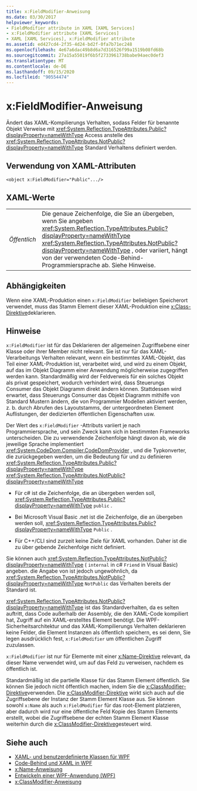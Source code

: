 ```yaml
---
title: x:FieldModifier-Anweisung
ms.date: 03/30/2017
helpviewer_keywords:
- FieldModifier attribute in XAML [XAML Services]
- x:FieldModifier attribute [XAML Services]
- XAML [XAML Services], x:FieldModifier attribute
ms.assetid: ed427cd4-2f35-4d24-bd2f-0fa7b71ec248
ms.openlocfilehash: 4e67a6dac49b8d6a7d316526f99a1519b08fd68b
ms.sourcegitcommit: 27a15a55019f6b5f2733961738babe94aec0def3
ms.translationtype: MT
ms.contentlocale: de-DE
ms.lasthandoff: 09/15/2020
ms.locfileid: "90554474"
---
```

# <a name="xfieldmodifier-directive"></a>x:FieldModifier-Anweisung
Ändert das XAML-Kompilierungs Verhalten, sodass Felder für benannte Objekt Verweise mit <xref:System.Reflection.TypeAttributes.Public?displayProperty=nameWithType> Access anstelle des <xref:System.Reflection.TypeAttributes.NotPublic?displayProperty=nameWithType> Standard Verhaltens definiert werden.

## <a name="xaml-attribute-usage"></a>Verwendung von XAML-Attributen

```xaml
<object x:FieldModifier="Public".../>
```

## <a name="xaml-values"></a>XAML-Werte

|||
|-|-|
|*Öffentlich*|Die genaue Zeichenfolge, die Sie an übergeben, wenn Sie angeben <xref:System.Reflection.TypeAttributes.Public?displayProperty=nameWithType> <xref:System.Reflection.TypeAttributes.NotPublic?displayProperty=nameWithType> , oder variiert, hängt von der verwendeten Code-Behind-Programmiersprache ab. Siehe Hinweise.|

## <a name="dependencies"></a>Abhängigkeiten

 Wenn eine XAML-Produktion einen `x:FieldModifier` beliebigen Speicherort verwendet, muss das Stamm Element dieser XAML-Produktion eine [x:Class-Direktive](xclass-directive.md)deklarieren.

## <a name="remarks"></a>Hinweise

`x:FieldModifier` ist für das Deklarieren der allgemeinen Zugriffsebene einer Klasse oder ihrer Member nicht relevant. Sie ist nur für das XAML-Verarbeitungs Verhalten relevant, wenn ein bestimmtes XAML-Objekt, das Teil einer XAML-Produktion ist, verarbeitet wird, und wird zu einem Objekt, auf das im Objekt Diagramm einer Anwendung möglicherweise zugegriffen werden kann. Standardmäßig wird der Feldverweis für ein solches Objekt als privat gespeichert, wodurch verhindert wird, dass Steuerungs Consumer das Objekt Diagramm direkt ändern können. Stattdessen wird erwartet, dass Steuerungs Consumer das Objekt Diagramm mithilfe von Standard Mustern ändern, die von Programmier Modellen aktiviert werden, z. b. durch Abrufen des Layoutstamms, der untergeordneten Element Auflistungen, der dedizierten öffentlichen Eigenschaften usw.

Der Wert des `x:FieldModifier` -Attributs variiert je nach Programmiersprache, und sein Zweck kann sich in bestimmten Frameworks unterscheiden. Die zu verwendende Zeichenfolge hängt davon ab, wie die jeweilige Sprache implementiert <xref:System.CodeDom.Compiler.CodeDomProvider> , und die Typkonverter, die zurückgegeben werden, um die Bedeutung für und zu definieren <xref:System.Reflection.TypeAttributes.Public?displayProperty=nameWithType> <xref:System.Reflection.TypeAttributes.NotPublic?displayProperty=nameWithType>

- Für c# ist die Zeichenfolge, die an übergeben werden soll, <xref:System.Reflection.TypeAttributes.Public?displayProperty=nameWithType> `public` .

- Bei Microsoft Visual Basic .net ist die Zeichenfolge, die an übergeben werden soll, <xref:System.Reflection.TypeAttributes.Public?displayProperty=nameWithType> `Public` .

- Für C++/CLI sind zurzeit keine Ziele für XAML vorhanden. Daher ist die zu über gebende Zeichenfolge nicht definiert.

Sie können auch <xref:System.Reflection.TypeAttributes.NotPublic?displayProperty=nameWithType> ( `internal` in c# `Friend` in Visual Basic) angeben. die Angabe von ist jedoch ungewöhnlich, da <xref:System.Reflection.TypeAttributes.NotPublic?displayProperty=nameWithType> `NotPublic` das Verhalten bereits der Standard ist.

<xref:System.Reflection.TypeAttributes.NotPublic?displayProperty=nameWithType> ist das Standardverhalten, da es selten auftritt, dass Code außerhalb der Assembly, die den XAML-Code kompiliert hat, Zugriff auf ein XAML-erstelltes Element benötigt. Die WPF-Sicherheitsarchitektur und das XAML-Kompilierungs Verhalten deklarieren keine Felder, die Element Instanzen als öffentlich speichern, es sei denn, Sie legen ausdrücklich fest, `x:FieldModifier` um öffentlichen Zugriff zuzulassen.

`x:FieldModifier` ist nur für Elemente mit einer [x:Name-Direktive](xname-directive.md) relevant, da dieser Name verwendet wird, um auf das Feld zu verweisen, nachdem es öffentlich ist.

Standardmäßig ist die partielle Klasse für das Stamm Element öffentlich. Sie können Sie jedoch nicht öffentlich machen, indem Sie die [x:ClassModifier-Direktive](xclassmodifier-directive.md)verwenden. Die [x:ClassModifier-Direktive](xclassmodifier-directive.md) wirkt sich auch auf die Zugriffsebene der Instanz der Stamm Element Klasse aus. Sie können sowohl `x:Name` als auch `x:FieldModifier` für das root-Element platzieren, aber dadurch wird nur eine öffentliche Feld Kopie des Stamm Elements erstellt, wobei die Zugriffsebene der echten Stamm Element Klasse weiterhin durch die [x:ClassModifier-Direktive](xclassmodifier-directive.md)gesteuert wird.

## <a name="see-also"></a>Siehe auch

- [XAML- und benutzerdefinierte Klassen für WPF](/dotnet/desktop/wpf/advanced/xaml-and-custom-classes-for-wpf)
- [Code-Behind und XAML in WPF](/dotnet/desktop/wpf/advanced/code-behind-and-xaml-in-wpf)
- [x:Name-Anweisung](xname-directive.md)
- [Entwickeln einer WPF-Anwendung (WPF)](/dotnet/desktop/wpf/app-development/building-a-wpf-application-wpf)
- [x:ClassModifier-Anweisung](xclassmodifier-directive.md)
